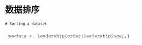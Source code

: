 # 数据排序


```javascript
# Sorting a dataset
```
![](assets/markdown-img-paste-20170818162957242.png)
